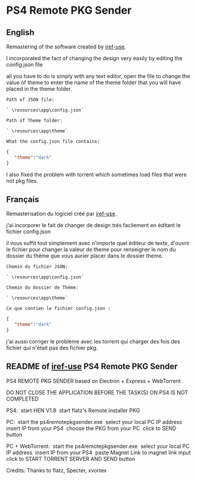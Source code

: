 # PS4 Remote PKG Sender
## English
Remastering of the software created by [iref-use](https://github.com/iref-use/ps4-remote-pkg-sender).

I incorporated the fact of changing the design very easily by editing the config.json file

all you have to do is simply with any text editor, open the file to change the value of theme to enter the name of the theme folder that you will have placed in the theme folder.

`Path of JSON file:`

    ` \resources\app\config.json`

`Path of Theme folder:`

    ` \resources\app\theme`

`What the config.json file contains:`
```json
{
   "theme":"dark"
}
```

I also fixed the problem with torrent which sometimes load files that were not pkg files.


## Français
Remasterisation du logiciel créé par [iref-use](https://github.com/iref-use/ps4-remote-pkg-sender).

j'ai incorporer le fait de changer de design trés facilement en éditant le fichier config.json

il vous suffit tout simplement avec n'importe quel éditeur de texte, d'ouvrir le fichier pour changer la valeur de theme pour renseigner le nom du dossier du théme que vous aurier placer dans le dossier theme.

`Chemin du fichier JSON:`

    ` \resources\app\config.json`

`Chemin du dossier de Thème:`

    ` \resources\app\theme`

`Ce que contien le fichier config.json :`
```json
{
   "theme":"dark"
}
```

j'ai aussi corriger le problème avec les torrent qui charger des fois des fichier qui n'était pas des fichier pkg.

## README of [iref-use](https://github.com/iref-use/ps4-remote-pkg-sender) PS4 Remote PKG Sender

PS4 REMOTE PKG SENDER based on Electron + Express + WebTorrent&nbsp;

DO NOT CLOSE THE APPLICATION BEFORE THE TASK(S) ON PS4 IS NOT COMPLETED&nbsp;

PS4:&nbsp;
start HEN V1.8&nbsp;
start flatz's Remote installer PKG&nbsp;

PC:&nbsp;
start the ps4remotepkgsender.exe&nbsp;
select your local PC IP address&nbsp;
insert IP from your PS4&nbsp;
choose the PKG from your PC&nbsp;
click to SEND button&nbsp;

PC + WebTorrent:&nbsp;
start the ps4remotepkgsender.exe&nbsp;
select your local PC IP address&nbsp;
insert IP from your PS4&nbsp;
paste Magnet Link to magnet link input&nbsp;
click to START TORRENT SERVER AND SEND button&nbsp;

Credits: Thanks to flatz, Specter, xvortex